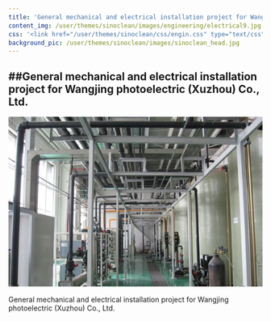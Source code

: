 ```yaml
---
title: 'General mechanical and electrical installation project for Wangjing photoelectric (Xuzhou) Co., Ltd.'
content_img: /user/themes/sinoclean/images/engineering/electrical9.jpg
css: '<link href="/user/themes/sinoclean/css/engin.css" type="text/css" rel="stylesheet" />'
background_pic: /user/themes/sinoclean/images/sinoclean_head.jpg
---
```


##General mechanical and electrical installation project for Wangjing photoelectric (Xuzhou) Co., Ltd.
---

![Pic1](/user/themes/sinoclean/images/engineering/electrical9.jpg)


General mechanical and electrical installation project for Wangjing photoelectric (Xuzhou) Co., Ltd.
